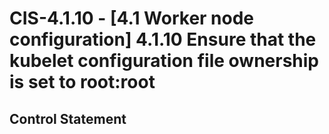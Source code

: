 # CIS-4.1.10 - \[4.1 Worker node configuration\] 4.1.10 Ensure that the kubelet configuration file ownership is set to root:root

## Control Statement
